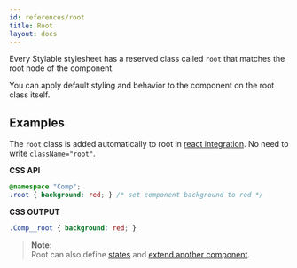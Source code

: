 ```yaml
---
id: references/root
title: Root
layout: docs
---
```


Every Stylable stylesheet has a reserved class called `root` that matches the root node of the component. 

You can apply default styling and behavior to the component on the root class itself.

## Examples

The `root` class is added automatically to root in [react integration](react-integration.md). No need to write `className="root"`.

**CSS API**
```css
@namespace "Comp";
.root { background: red; } /* set component background to red */
```

**CSS OUTPUT**
```css
.Comp__root { background: red; }
```

> **Note**:  
> Root can also define [states](./pseudo-classes) and [extend another component](./extend-stylesheet.md).
